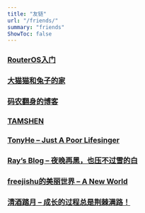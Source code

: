 ```yaml
---
title: "友链"
url: "/friends/"
summary: "friends"
ShowToc: false
---
```


### [RouterOS入门](https://rosm.cn/)

### [大猫猫和兔子的家](http://www.cat-home.org/)

### [码农翻身的博客](https://blog.csdn.net/qq_40164190)

### [TAMSHEN](https://tamshen.com/)

### [TonyHe – Just A Poor Lifesinger](https://www.ouorz.com/)

### [Ray’s Blog – 夜晚再黑，也压不过雪的白](https://raycoder.me/)

### [freejishu的美丽世界 – A New World](https://www.freejishu.com/)

### [清酒踏月 – 成长的过程总是荆棘满路！](https://blog.lkxin.cn/)

